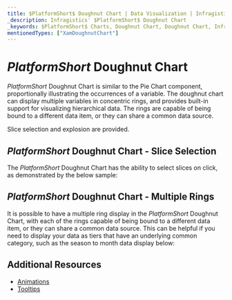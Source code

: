 ```yaml
---
title: $PlatformShort$ Doughnut Chart | Data Visualization | Infragistics
_description: Infragistics' $PlatformShort$ Doughnut Chart
_keywords: $PlatformShort$ Charts, Doughnut Chart, Doughnut Chart, Infragistics
mentionedTypes: ["XamDoughnutChart"]
---
```

# $PlatformShort$ Doughnut Chart

$PlatformShort$ Doughnut Chart is similar to the Pie Chart component, proportionally illustrating the occurrences of a variable. The doughnut chart can display multiple variables in concentric rings, and provides built-in support for visualizing hierarchical data. The rings are capable of being bound to a different data item, or they can share a common data source.

Slice selection and explosion are provided.


<code-view style="height: 400px" 
           data-demos-base-url="{environment:dvDemosBaseUrl}" 
           iframe-src="{environment:dvDemosBaseUrl}/charts/doughnut-chart-legend" 
           alt="$PlatformShort$ Doughnut Legend" >
</code-view>

<div class="divider--half"></div>

## $PlatformShort$ Doughnut Chart - Slice Selection

The $PlatformShort$ Doughnut Chart has the ability to select slices on click, as demonstrated by the below sample:


<code-view style="height: 400px" 
           data-demos-base-url="{environment:dvDemosBaseUrl}" 
           iframe-src="{environment:dvDemosBaseUrl}/charts/doughnut-chart-selection" 
           alt="$PlatformShort$ Doughnut Slice Selection" >
</code-view>

<div class="divider--half"></div>

<!-- ## $PlatformShort$ Doughnut Chart - Slice Explosion

The $PlatformShort$ Doughnut Chart has the ability to explode its slices outward from the continguous ring of the chart on click, as demonstrated by the below sample:


<code-view style="height: 400px" 
           data-demos-base-url="{environment:dvDemosBaseUrl}" 
           iframe-src="{environment:dvDemosBaseUrl}/charts/doughnut-chart-explosion" 
           alt="$PlatformShort$ Doughnut Slice Explosion" >
</code-view>

<div class="divider--half"></div> -->

## $PlatformShort$ Doughnut Chart - Multiple Rings

It is possible to have a multiple ring display in the $PlatformShort$ Doughnut Chart, with each of the rings capable of being bound to a different data item, or they can share a common data source. This can be helpful if you need to display your data as tiers that have an underlying common category, such as the season to month data display below:


<code-view style="height: 400px" 
           data-demos-base-url="{environment:dvDemosBaseUrl}" 
           iframe-src="{environment:dvDemosBaseUrl}/charts/doughnut-chart-rings" 
           alt="$PlatformShort$ Doughnut Multiple Rings" >
</code-view>

<div class="divider--half"></div>

## Additional Resources
- [Animations](chart-features-animations.md)
- [Tooltips](chart-features-tooltips.md)


<!-- TODO list API links used in this topic 
## API Members
-->

